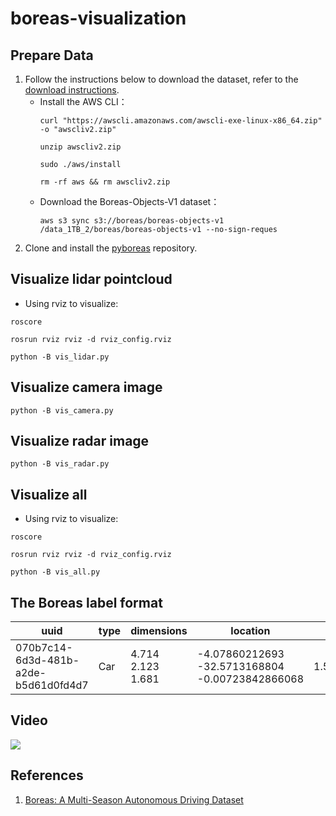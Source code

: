 # boreas-visualization

## Prepare Data
1) Follow the instructions below to download the dataset, refer to the [download instructions](https://github.com/utiasASRL/pyboreas/blob/master/download.md).
   * Install the AWS CLI：
     ```
     curl "https://awscli.amazonaws.com/awscli-exe-linux-x86_64.zip" -o "awscliv2.zip"
     ```
     ```
     unzip awscliv2.zip
     ```
     ```
     sudo ./aws/install
     ```
     ```
     rm -rf aws && rm awscliv2.zip
     ```
   * Download the Boreas-Objects-V1 dataset：
     ```
     aws s3 sync s3://boreas/boreas-objects-v1 /data_1TB_2/boreas/boreas-objects-v1 --no-sign-reques
     ```
2) Clone and install the [pyboreas](https://github.com/utiasASRL/pyboreas) repository.


## Visualize lidar pointcloud
* Using rviz to visualize:
```
roscore
```
```
rosrun rviz rviz -d rviz_config.rviz
```
```
python -B vis_lidar.py
```


## Visualize camera image
```
python -B vis_camera.py
```


## Visualize radar image
```
python -B vis_radar.py
```


## Visualize all
* Using rviz to visualize:
```
roscore
```
```
rosrun rviz rviz -d rviz_config.rviz
```
```
python -B vis_all.py
```


## The Boreas label format
| uuid | type | dimensions | location | rotation_y | numPoints |
| ---- | ---- | ---- | ---- | ---- | ---- |
| 070b7c14-6d3d-481b-a2de-b5d61d0fd4d7 | Car | 4.714 &thinsp; 2.123 &thinsp; 1.681 | -4.07860212693 &thinsp; -32.5713168804 &thinsp; -0.00723842866068 | 1.5368577939200003 | 208 |


## Video
[![](https://img.youtube.com/vi/fXD2hjp8eNg/0.jpg)](https://youtu.be/fXD2hjp8eNg)


## References
1) [Boreas: A Multi-Season Autonomous Driving Dataset](https://arxiv.org/abs/2203.10168)
